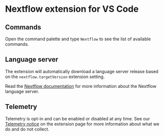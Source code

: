 # Nextflow extension for VS Code

## Commands

Open the command palette and type `Nextflow` to see the list of available commands.

## Language server

The extension will automatically download a language server release based on the `nextflow.targetVersion` extension setting.

Read the [Nextflow documentation](https://nextflow.io/docs/latest/vscode.html) for more information about the Nextflow language server.

## Telemetry

Telemetry is opt-in and can be enabled or disabled at any time. See our [Telemetry notice](vscode:extension/nextflow.nextflow) on the extension page for more information about what we do and do not collect.
